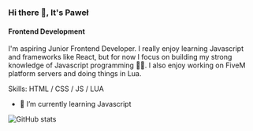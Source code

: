 ### Hi there 👋, It's Paweł
#### Frontend Development
I'm aspiring Junior Frontend Developer. I really enjoy learning Javascript and frameworks like React, but for now I focus on building my strong knowledge of Javascript programming 👨‍💻. I also enjoy working on FiveM platform servers and doing things in Lua.

Skills: HTML / CSS / JS / LUA

- 🌱 I’m currently learning Javascript 

![GitHub stats](https://github-readme-stats.vercel.app/api?username=EmeXeN&show_icons=true)  

